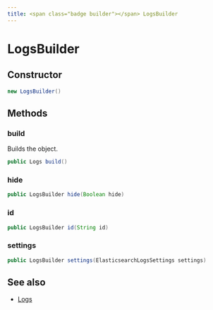 ```yaml
---
title: <span class="badge builder"></span> LogsBuilder
---
```

# <span class="badge builder"></span> LogsBuilder

## Constructor

```java
new LogsBuilder()
```
## Methods

### <span class="badge object-method"></span> build

Builds the object.

```java
public Logs build()
```

### <span class="badge object-method"></span> hide

```java
public LogsBuilder hide(Boolean hide)
```

### <span class="badge object-method"></span> id

```java
public LogsBuilder id(String id)
```

### <span class="badge object-method"></span> settings

```java
public LogsBuilder settings(ElasticsearchLogsSettings settings)
```

## See also

 * <span class="badge object-type-class"></span> [Logs](./object-Logs.md)

